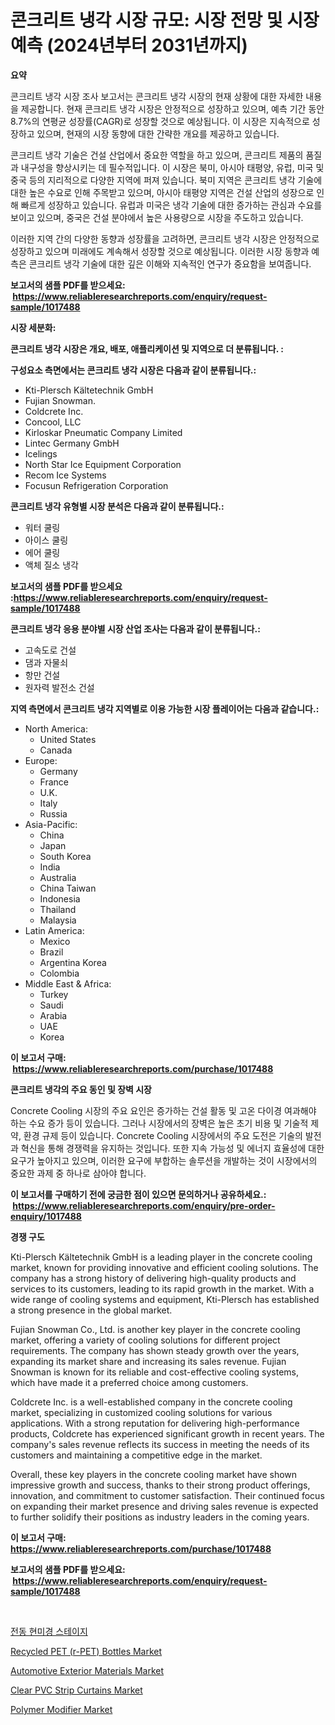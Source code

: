 <p><h1>콘크리트 냉각 시장 규모: 시장 전망 및 시장 예측 (2024년부터 2031년까지)</h1></p><p><strong>요약</strong></p>
<p><p>콘크리트 냉각 시장 조사 보고서는 콘크리트 냉각 시장의 현재 상황에 대한 자세한 내용을 제공합니다. 현재 콘크리트 냉각 시장은 안정적으로 성장하고 있으며, 예측 기간 동안 8.7%의 연평균 성장률(CAGR)로 성장할 것으로 예상됩니다. 이 시장은 지속적으로 성장하고 있으며, 현재의 시장 동향에 대한 간략한 개요를 제공하고 있습니다.</p><p>콘크리트 냉각 기술은 건설 산업에서 중요한 역할을 하고 있으며, 콘크리트 제품의 품질과 내구성을 향상시키는 데 필수적입니다. 이 시장은 북미, 아시아 태평양, 유럽, 미국 및 중국 등의 지리적으로 다양한 지역에 퍼져 있습니다. 북미 지역은 콘크리트 냉각 기술에 대한 높은 수요로 인해 주목받고 있으며, 아시아 태평양 지역은 건설 산업의 성장으로 인해 빠르게 성장하고 있습니다. 유럽과 미국은 냉각 기술에 대한 증가하는 관심과 수요를 보이고 있으며, 중국은 건설 분야에서 높은 사용량으로 시장을 주도하고 있습니다.</p><p>이러한 지역 간의 다양한 동향과 성장률을 고려하면, 콘크리트 냉각 시장은 안정적으로 성장하고 있으며 미래에도 계속해서 성장할 것으로 예상됩니다. 이러한 시장 동향과 예측은 콘크리트 냉각 기술에 대한 깊은 이해와 지속적인 연구가 중요함을 보여줍니다.</p></p>
<p><strong>보고서의 샘플 PDF를 받으세요: &nbsp;<a href="https://www.reliableresearchreports.com/enquiry/request-sample/1017488">https://www.reliableresearchreports.com/enquiry/request-sample/1017488</a></strong></p>
<p><strong>시장 세분화:</strong></p>
<p><strong> 콘크리트 냉각 시장은 개요, 배포, 애플리케이션 및 지역으로 더 분류됩니다. :</strong></p>
<p><strong>구성요소 측면에서는 콘크리트 냉각 시장은 다음과 같이 분류됩니다.:</strong></p>
<p><ul><li>Kti-Plersch Kältetechnik GmbH</li><li>Fujian Snowman.</li><li>Coldcrete Inc.</li><li>Concool, LLC</li><li>Kirloskar Pneumatic Company Limited</li><li>Lintec Germany GmbH</li><li>Icelings</li><li>North Star Ice Equipment Corporation</li><li>Recom Ice Systems</li><li>Focusun Refrigeration Corporation</li></ul></p>
<p><strong> 콘크리트 냉각 유형별 시장 분석은 다음과 같이 분류됩니다.:</strong></p>
<p><ul><li>워터 쿨링</li><li>아이스 쿨링</li><li>에어 쿨링</li><li>액체 질소 냉각</li></ul></p>
<p><strong>보고서의 샘플 PDF를 받으세요 :<a href="https://www.reliableresearchreports.com/enquiry/request-sample/1017488">https://www.reliableresearchreports.com/enquiry/request-sample/1017488</a></strong></p>
<p><strong> 콘크리트 냉각 응용 분야별 시장 산업 조사는 다음과 같이 분류됩니다.:</strong></p>
<p><ul><li>고속도로 건설</li><li>댐과 자물쇠</li><li>항만 건설</li><li>원자력 발전소 건설</li></ul></p>
<p><strong>지역 측면에서 콘크리트 냉각 지역별로 이용 가능한 시장 플레이어는 다음과 같습니다.:</strong></p>
<p><ul>
    <li>
        North America:
        <ul>
            <li>United States</li>
            <li>Canada</li>
        </ul>
    </li>
    <li>
        Europe:
        <ul>
            <li>Germany</li>
            <li>France</li>
            <li>U.K.</li>
            <li>Italy</li>
            <li>Russia</li>
        </ul>
    </li>
    <li>
        Asia-Pacific:
        <ul>
            <li>China</li>
            <li>Japan</li>
            <li>South Korea</li>
            <li>India</li>
            <li>Australia</li>
            <li>China Taiwan</li>
            <li>Indonesia</li>
            <li>Thailand</li>
            <li>Malaysia</li>
        </ul>
    </li>
    <li>
        Latin America:
        <ul>
            <li>Mexico</li>
            <li>Brazil</li>
            <li>Argentina Korea</li>
            <li>Colombia</li>
        </ul>
    </li>
    <li>
        Middle East & Africa:
        <ul>
            <li>Turkey</li>
            <li>Saudi</li>
            <li>Arabia</li>
            <li>UAE</li>
            <li>Korea</li>
        </ul>
    </li>
    </ul></p>
<p><strong>이 보고서 구매: &nbsp;<a href="https://www.reliableresearchreports.com/purchase/1017488">https://www.reliableresearchreports.com/purchase/1017488</a></strong></p>
<p><strong>콘크리트 냉각의 주요 동인 및 장벽 시장</strong></p>
<p><p>Concrete Cooling 시장의 주요 요인은 증가하는 건설 활동 및 고온 다이경 여과해야 하는 수요 증가 등이 있습니다. 그러나 시장에서의 장벽은 높은 초기 비용 및 기술적 제약, 환경 규제 등이 있습니다. Concrete Cooling 시장에서의 주요 도전은 기술의 발전과 혁신을 통해 경쟁력을 유지하는 것입니다. 또한 지속 가능성 및 에너지 효율성에 대한 요구가 높아지고 있으며, 이러한 요구에 부합하는 솔루션을 개발하는 것이 시장에서의 중요한 과제 중 하나로 삼아야 합니다.</p></p>
<p><strong>이 보고서를 구매하기 전에 궁금한 점이 있으면 문의하거나 공유하세요.: &nbsp;<a href="https://www.reliableresearchreports.com/enquiry/pre-order-enquiry/1017488">https://www.reliableresearchreports.com/enquiry/pre-order-enquiry/1017488</a></strong></p>
<p><strong>경쟁 구도</strong></p>
<p><p>Kti-Plersch Kältetechnik GmbH is a leading player in the concrete cooling market, known for providing innovative and efficient cooling solutions. The company has a strong history of delivering high-quality products and services to its customers, leading to its rapid growth in the market. With a wide range of cooling systems and equipment, Kti-Plersch has established a strong presence in the global market.</p><p>Fujian Snowman Co., Ltd. is another key player in the concrete cooling market, offering a variety of cooling solutions for different project requirements. The company has shown steady growth over the years, expanding its market share and increasing its sales revenue. Fujian Snowman is known for its reliable and cost-effective cooling systems, which have made it a preferred choice among customers.</p><p>Coldcrete Inc. is a well-established company in the concrete cooling market, specializing in customized cooling solutions for various applications. With a strong reputation for delivering high-performance products, Coldcrete has experienced significant growth in recent years. The company's sales revenue reflects its success in meeting the needs of its customers and maintaining a competitive edge in the market.</p><p>Overall, these key players in the concrete cooling market have shown impressive growth and success, thanks to their strong product offerings, innovation, and commitment to customer satisfaction. Their continued focus on expanding their market presence and driving sales revenue is expected to further solidify their positions as industry leaders in the coming years.</p></p>
<p><strong>이 보고서 구매: &nbsp; <a href="https://www.reliableresearchreports.com/purchase/1017488">https://www.reliableresearchreports.com/purchase/1017488</a></strong></p>
<p><strong>보고서의 샘플 PDF를 받으세요: &nbsp;<a href="https://www.reliableresearchreports.com/enquiry/request-sample/1017488">https://www.reliableresearchreports.com/enquiry/request-sample/1017488</a></strong><strong></strong></p>
<p>&nbsp;</p>
<p><p><a href="https://medium.com/@bentleemidoriestelle7o/%EB%AA%A8%ED%84%B0%ED%99%94%EB%90%9C-%ED%98%84%EB%AF%B8%EA%B2%BD-%EC%8A%A4%ED%85%8C%EC%9D%B4%EC%A7%80-%EC%8B%9C%EC%9E%A5%EC%9D%80-%EC%8B%9C%EC%9E%A5-%EC%A0%90%EC%9C%A0%EC%9C%A8-%EA%B7%9C%EB%AA%A8-%EB%B0%8F-2031%EB%85%84%EA%B9%8C%EC%A7%80-%EC%98%88%EC%83%81%EB%90%9C-%EC%98%88%EC%B8%A1%EC%97%90-%EC%B4%88%EC%A0%90%EC%9D%84-%EB%A7%9E%EC%B6%94%EA%B3%A0-%EC%9E%88%EC%8A%B5%EB%8B%88%EB%8B%A4-60fcc2b9ed05">전동 현미경 스테이지</a></p><p><a href="https://forested-sushi-9b0.notion.site/Recycled-PET-r-PET-Bottles-Market-Share-Market-New-Trends-Analysis-Report-By-Type-By-Applicatio-04b6ac2d356e43958cac1cecd8808b94">Recycled PET (r-PET) Bottles Market</a></p><p><a href="https://github.com/Chiragrp22/Market-Research-Report-List-3/blob/main/automotive-exterior-materials-market.md">Automotive Exterior Materials Market</a></p><p><a href="https://summer-dogwood-3e9.notion.site/Clear-PVC-Strip-Curtains-Market-Size-Reflecting-a-Forecast-Till-2031-Market-By-Type-By-Application-28e1155100e346b69bd6269c3f0872d7">Clear PVC Strip Curtains Market</a></p><p><a href="https://issuu.com/reportprime-2/docs/polymer-modifier-market-size-2030.pptx">Polymer Modifier Market</a></p></p>